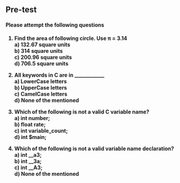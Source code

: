 ## <b> Pre-test
#### Please attempt the following questions

1) Find the area of following circle. Use π = 3.14<br>
<b>a) 132.67 square units<br></b>
b) 314 square units<br>
c) 200.96 square units<br>
d) 706.5 square units<br>

2) All keywords in C are in ____________<br>
a) LowerCase letters<br>
<b> b) UpperCase letters<br></b>
c) CamelCase letters<br>
d) None of the mentioned<br>

3) Which of the following is not a valid C variable name?<br>
a) int number;<br>
<b>b) float rate;<br></b>
c) int variable_count;<br>
d) int $main;<br>

4) Which of the following is not a valid variable name declaration? <br>
<b>a) int __a3;<br></b>
b) int __3a;<br>
c) int __A3;<br>
<b>d) None of the mentioned<br></b>
